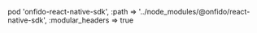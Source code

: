 pod 'onfido-react-native-sdk', :path => '../node_modules/@onfido/react-native-sdk', :modular_headers => true
